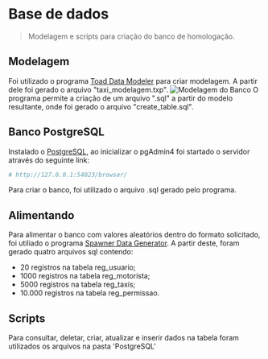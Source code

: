 # Base de dados
> Modelagem e scripts para criação do banco de homologação.

## Modelagem
Foi utilizado o programa [Toad Data Modeler](http://www.toadworld.com/products/toad-data-modeler) para criar modelagem.
A partir dele foi gerado o arquivo "taxi_modelagem.txp". 
![Modelagem do Banco](/Modelagem/taxi_modelagem.png)
O programa permite a criação de um arquivo ".sql" a partir do modelo resultante, onde foi gerado o arquivo "create_table.sql".

## Banco PostgreSQL
Instalado o [PostgreSQL](https://www.postgresql.org/download/), ao inicializar o pgAdmin4 foi startado o servidor através do seguinte link:
```bash
# http://127.0.0.1:54023/browser/
```  
Para criar o banco, foi utilizado o arquivo .sql gerado pelo programa.

## Alimentando
Para alimentar o banco com valores aleatórios dentro do formato solicitado, foi utiliado o programa [Spawner Data Generator](https://sourceforge.net/projects/spawner/files/spawner/spawner-0.2.4/).
A partir deste, foram gerado quatro arquivos sql contendo:
* 20 registros na tabela reg_usuario;
* 1000 registros na tabela reg_motorista;
* 5000 registros na tabela reg_taxis;
* 10.000 registros na tabela reg_permissao.

## Scripts
Para consultar, deletar, criar, atualizar e inserir dados na tabela foram utilizados os arquivos na pasta 'PostgreSQL'
